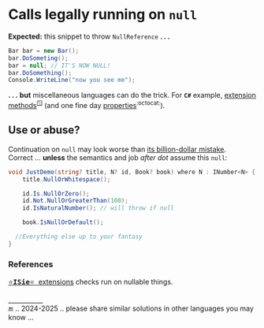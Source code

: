 # Calls legally running on `null`

**Expected:** this snippet to throw `NullReference`&nbsp;**.**&thinsp;**.**&thinsp;**.**

```csharp
Bar bar = new Bar();
bar.DoSometing();
bar = null; // IT'S NOW NULL!
bar.DoSomething();
Console.WriteLine("now you see me");
```

**.**&thinsp;**.**&thinsp;**.**&nbsp;**but** miscellaneous languages can do the trick. For **`C#`** example, [extension methods](https://learn.microsoft.com/en-us/dotnet/csharp/programming-guide/classes-and-structs/extension-methods)<sup>🪟</sup> (and one fine day [properties](https://github.com/dotnet/roslyn/issues/11159)<sup>:octocat:</sup>).

## Use or abuse?

Continuation on `null` may look worse than [its billion-dollar mistake](https://github.com/Kyriosity/read-write/blob/main/README%2B/pencraft/README%2B/essays/README+/NullRefError.md).  
Correct ... **unless** the semantics and job _after dot_ assume this `null`:

```csharp
void JustDemo(string? title, N? id, Book? book) where N : INumber<N> {
    title.NullOrWhitespace();

    id.Is.NullOrZero();
    id.Not.NullOrGreaterThan(100);
    id.IsNaturalNumber(); // will throw if null

    book.IsNullOrDefault();

  //Everything else up to your fantasy
}
```

### References

[<samp>⭐<b>ISie</b>⭐</samp>&nbsp; extensions](../../parts/_ext/ISie/README.md) checks run on nullable things.

\___________\
🔚 .. 2024-2025 .. please share similar solutions in other languages you may know ...

